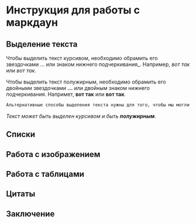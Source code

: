# Инструкция для работы с маркдаун

## Выделение текста

Чтобы выделить текст курсивом, необходимо обрамить его звездочками *...* или знаком нижнего подчеркивания_. Например, *вот так* или _вот так_.

Чтобы выделить текст полужирным, необходимо обрамить его двойными звездочками **...** или двойным знаком нижнего подчеркивания. Напримет, **вот так** или __вот так__. 

```sh
Альтернативные способы выделения текста нужны для того, чтобы мы могли совмещать оба эти способа.
```

_Текст может быть выделен курсивом и быть **полужирным**_.

## Списки

## Работа с изображением

## Работа с таблицами

## Цитаты

## Заключение

